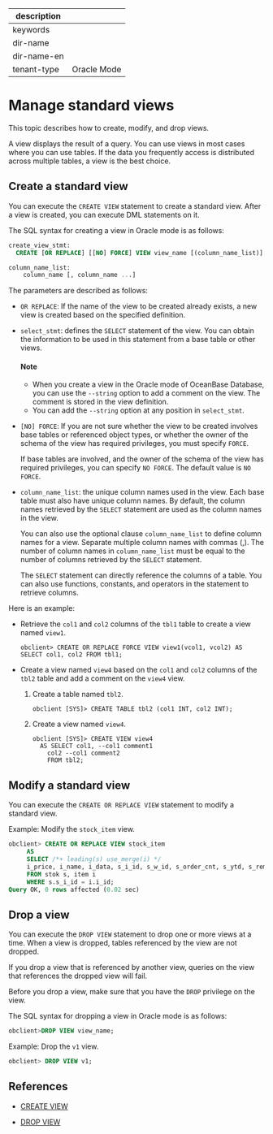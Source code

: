 | description ||
|---|---|
| keywords ||
| dir-name ||
| dir-name-en ||
| tenant-type | Oracle Mode |

# Manage standard views

This topic describes how to create, modify, and drop views. 

A view displays the result of a query. You can use views in most cases where you can use tables. If the data you frequently access is distributed across multiple tables, a view is the best choice. 

## Create a standard view

You can execute the `CREATE VIEW` statement to create a standard view. After a view is created, you can execute DML statements on it. 

The SQL syntax for creating a view in Oracle mode is as follows:

```sql
create_view_stmt:
  CREATE [OR REPLACE] [[NO] FORCE] VIEW view_name [(column_name_list)] AS select_stmt;

column_name_list:
    column_name [, column_name ...]
```

The parameters are described as follows:

* `OR REPLACE`: If the name of the view to be created already exists, a new view is created based on the specified definition. 

* `select_stmt`: defines the `SELECT` statement of the view. You can obtain the information to be used in this statement from a base table or other views. 

  <main id="notice" type='notice'>
    <h4>Note</h4>
    <p><ul><li>When you create a view in the Oracle mode of OceanBase Database, you can use the <code>--string</code> option to add a comment on the view. The comment is stored in the view definition. </li><li>You can add the <code>--string</code> option at any position in <code>select_stmt</code>. </li></ul></p>
  </main>

* `[NO] FORCE`: If you are not sure whether the view to be created involves base tables or referenced object types, or whether the owner of the schema of the view has required privileges, you must specify `FORCE`. 

   If base tables are involved, and the owner of the schema of the view has required privileges, you can specify `NO FORCE`. The default value is `NO FORCE`. 

* `column_name_list`: the unique column names used in the view. Each base table must also have unique column names. By default, the column names retrieved by the `SELECT` statement are used as the column names in the view. 

   You can also use the optional clause `column_name_list` to define column names for a view. Separate multiple column names with commas (,). The number of column names in `column_name_list` must be equal to the number of columns retrieved by the `SELECT` statement. 

   The `SELECT` statement can directly reference the columns of a table. You can also use functions, constants, and operators in the statement to retrieve columns. 

Here is an example:

* Retrieve the `col1` and `col2` columns of the `tbl1` table to create a view named `view1`. 

   ```shell
   obclient> CREATE OR REPLACE FORCE VIEW view1(vcol1, vcol2) AS SELECT col1, col2 FROM tbl1;
   ```

* Create a view named `view4` based on the `col1` and `col2` columns of the `tbl2` table and add a comment on the `view4` view. 

   1. Create a table named `tbl2`. 

      ```shell
      obclient [SYS]> CREATE TABLE tbl2 (col1 INT, col2 INT);
      ```

   2. Create a view named `view4`. 

      ```shell
      obclient [SYS]> CREATE VIEW view4
        AS SELECT col1, --col1 comment1
          col2 --col1 comment2
          FROM tbl2;
      ```

## Modify a standard view

You can execute the `CREATE OR REPLACE VIEW` statement to modify a standard view. 

Example: Modify the `stock_item` view. 

```sql
obclient> CREATE OR REPLACE VIEW stock_item
     AS
     SELECT /*+ leading(s) use_merge(i) */
     i_price, i_name, i_data, s_i_id, s_w_id, s_order_cnt, s_ytd, s_remote_cnt, s_quantity, s_data, s_dist_01, s_dist_02, s_dist_03, s_dist_04, s_dist_05, s_dist_06, s_dist_07, s_dist_08, s_dist_09, s_dist_10
     FROM stok s, item i
     WHERE s.s_i_id = i.i_id;
Query OK, 0 rows affected (0.02 sec)
```

## Drop a view

You can execute the `DROP VIEW` statement to drop one or more views at a time. When a view is dropped, tables referenced by the view are not dropped. 

If you drop a view that is referenced by another view, queries on the view that references the dropped view will fail. 

Before you drop a view, make sure that you have the `DROP` privilege on the view. 

The SQL syntax for dropping a view in Oracle mode is as follows:

```sql
obclient>DROP VIEW view_name;
```

Example: Drop the `v1` view. 

```sql
obclient> DROP VIEW v1;
```

## References

* [CREATE VIEW](../../../500.sql-reference/100.sql-syntax/300.common-tenant-of-oracle-mode/900.sql-statement-of-oracle-mode/100.ddl-of-oracle-mode/2800.create-view-of-oracle-mode.md)

* [DROP VIEW](../../../500.sql-reference/100.sql-syntax/300.common-tenant-of-oracle-mode/900.sql-statement-of-oracle-mode/100.ddl-of-oracle-mode/4300.drop-view-of-oracle-mode.md)